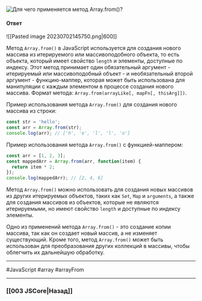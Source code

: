![Для чего применяется метод `Array.from()`?](https://youtu.be/lZNWrW39ELM?t=328)

#### Ответ

![[Pasted image 20230702145750.png|600]]

Метод `Array.from()` в JavaScript используется для создания нового массива из итерируемого или массивоподобного объекта, то есть объекта, который имеет свойство `length` и элементы, доступные по индексу. Этот метод принимает один обязательный аргумент - итерируемый или массивоподобный объект - и необязательный второй аргумент - функцию-маппер, которая может быть использована для манипуляции с каждым элементом в процессе создания нового массива. Формат метода: `Array.from(arrayLike[, mapFn[, thisArg]])`.

Пример использования метода `Array.from()` для создания нового массива из строки:

```javascript
const str = 'hello';
const arr = Array.from(str);
console.log(arr); // ['h', 'e', 'l', 'l', 'o']
```

Пример использования метода `Array.from()` с функцией-маппером:

```javascript
const arr = [1, 2, 3];
const mappedArr = Array.from(arr, function(item) {
  return item * 2;
});
console.log(mappedArr); // [2, 4, 6]
```

Метод `Array.from()` можно использовать для создания новых массивов из других итерируемых объектов, таких как `Set`, `Map` и `arguments`, а также для создания массивов из объектов, которые не являются итерируемыми, но имеют свойство `length` и доступные по индексу элементы.

Одно из применений метода `Array.from()` - это создание копии массива, так как он создает новый массив, а не изменяет существующий. Кроме того, метод `Array.from()` может быть использован для преобразования других коллекций в массивы, чтобы облегчить их дальнейшую обработку.

___
#JavaScript #array #arrayFrom 

___

### [[003 JSCore|Назад]]